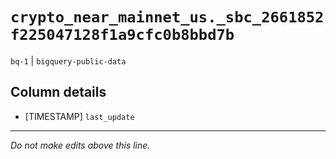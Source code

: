 # `crypto_near_mainnet_us._sbc_2661852f225047128f1a9cfc0b8bbd7b`
`bq-1` | `bigquery-public-data`

## Column details
* [TIMESTAMP] `last_update`

-------------------------------------------------------------------------------
*Do not make edits above this line.*
